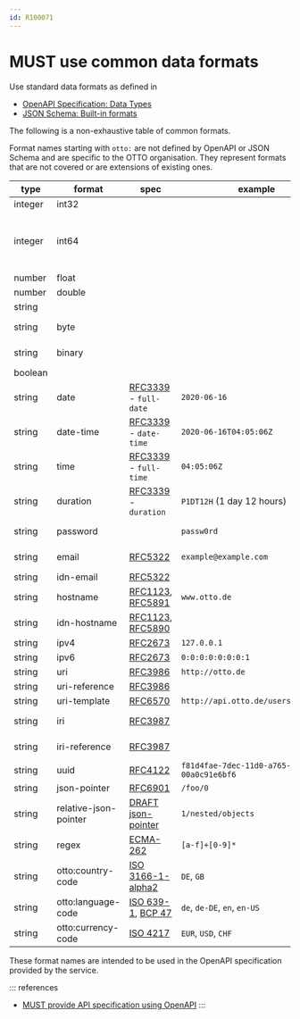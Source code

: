 ```yaml
---
id: R100071
---
```


# MUST use common data formats

Use standard data formats as defined in

- [OpenAPI Specification: Data Types](http://spec.openapis.org/oas/v3.0.3#data-types)
- [JSON Schema: Built-in formats](https://json-schema.org/draft/2019-09/json-schema-validation.html#rfc.section.7.3)

The following is a non-exhaustive table of common formats.

Format names starting with `otto:` are not defined by OpenAPI or JSON Schema and are specific to the OTTO organisation.
They represent formats that are not covered or are extensions of existing ones.

| type    | format                | spec                                   | example                                | comment                         |                             |
| ------- | --------------------- | -------------------------------------- | -------------------------------------- | ------------------------------- | --------------------------- |
| integer | int32                 |                                        |                                        | signed 32 bits                  |
| integer | int64                 |                                        |                                        |                                 | signed 64 bits (a.k.a long) |
| number  | float                 |                                        |                                        |                                 |                             |
| number  | double                |                                        |                                        |                                 |                             |
| string  |                       |                                        |                                        |                                 |                             |
| string  | byte                  |                                        |                                        | base64 encoded characters       |                             |
| string  | binary                |                                        |                                        | any sequence of octets          |                             |
| boolean |                       |                                        |                                        |                                 |                             |
| string  | date                  | [RFC3339] - `full-date`                | `2020-06-16`                           | see also [date rule][rule-date] |                             |
| string  | date-time             | [RFC3339] - `date-time`                | `2020-06-16T04:05:06Z`                 | see also [date rule][rule-date] |                             |
| string  | time                  | [RFC3339] - `full-time`                | `04:05:06Z`                            | see also [date rule][rule-date] |                             |
| string  | duration              | [RFC3339] - `duration`                 | `P1DT12H` (1 day 12 hours)             |                                 |                             |
| string  | password              |                                        | `passw0rd`                             | a hint for processing/display   |                             |
| string  | email                 | [RFC5322][rfc5322]                     | `example@example.com`                  | internationalized email         |                             |
| string  | idn-email             | [RFC5322][rfc5322]                     |                                        |                                 |                             |
| string  | hostname              | [RFC1123][rfc1123], [RFC5891][rfc5891] | `www.otto.de`                          | internationalized hostname      |                             |
| string  | idn-hostname          | [RFC1123][rfc1123], [RFC5890][rfc5890] |                                        |                                 |                             |
| string  | ipv4                  | [RFC2673][rfc2673]                     | `127.0.0.1`                            |                                 |                             |
| string  | ipv6                  | [RFC2673][rfc2673]                     | `0:0:0:0:0:0:0:1`                      |                                 |                             |
| string  | uri                   | [RFC3986][rfc3986]                     | `http://otto.de`                       |                                 |                             |
| string  | uri-reference         | [RFC3986][rfc3986]                     |                                        |                                 |                             |
| string  | uri-template          | [RFC6570][rfc6570]                     | `http://api.otto.de/users/{userId}`    |                                 |                             |
| string  | iri                   | [RFC3987][rfc3987]                     |                                        | internationalized URI           |                             |
| string  | iri-reference         | [RFC3987][rfc3987]                     |                                        | internationalized URI-reference |                             |
| string  | uuid                  | [RFC4122][rfc4122]                     | `f81d4fae-7dec-11d0-a765-00a0c91e6bf6` |                                 |                             |
| string  | json-pointer          | [RFC6901][rfc6901]                     | `/foo/0`                               |                                 |                             |
| string  | relative-json-pointer | [DRAFT json-pointer][json-pointer]     | `1/nested/objects`                     |                                 |                             |
| string  | regex                 | [ECMA-262][ecma-262]                   | `[a-f]+[0-9]*`                         |                                 |                             |
| string  | otto:country-code     | [ISO 3166-1-alpha2][iso3166-1-alpha2]  | `DE`, `GB`                             |                                 |                             |
| string  | otto:language-code    | [ISO 639-1][iso639-1], [BCP 47][bcp47] | `de`, `de-DE`, `en`, `en-US`           |                                 |                             |
| string  | otto:currency-code    | [ISO 4217][iso4217]                    | `EUR`, `USD`, `CHF`                    |                                 |                             |

These format names are intended to be used in the OpenAPI specification provided by the service.

::: references

- [MUST provide API specification using OpenAPI](/guidelines/r000003)
  :::

[rule-date]: /guidelines/r000003
[rfc3339]: https://tools.ietf.org/html/rfc3339#section-5.6
[rfc5322]: https://tools.ietf.org/html/rfc5322#section-3.4.1
[rfc1123]: https://tools.ietf.org/html/rfc1123#section-2.1
[rfc5891]: https://tools.ietf.org/html/rfc5891#section-4.4
[rfc5890]: https://tools.ietf.org/html/rfc5890#section-2.3.2.3
[rfc2673]: https://tools.ietf.org/html/rfc2673#section-3.2
[rfc3986]: https://tools.ietf.org/html/rfc3986
[rfc3987]: https://tools.ietf.org/html/rfc3987
[rfc6901]: https://tools.ietf.org/html/rfc6901#section-5
[json-pointer]: https://tools.ietf.org/html/draft-handrews-relative-json-pointer-02
[ecma-262]: https://www.ecma-international.org/publications/files/ECMA-ST/Ecma-262.pdf
[rfc6570]: https://tools.ietf.org/html/rfc6570
[rfc4122]: https://tools.ietf.org/html/rfc4122
[iso3166-1-alpha2]: https://www.iso.org/iso-3166-country-codes.html
[iso639-1]: https://www.loc.gov/standards/iso639-2/php/English_list.php
[bcp47]: https://tools.ietf.org/html/bcp47
[iso4217]: https://www.currency-iso.org/en/home/tables/table-a1.html
